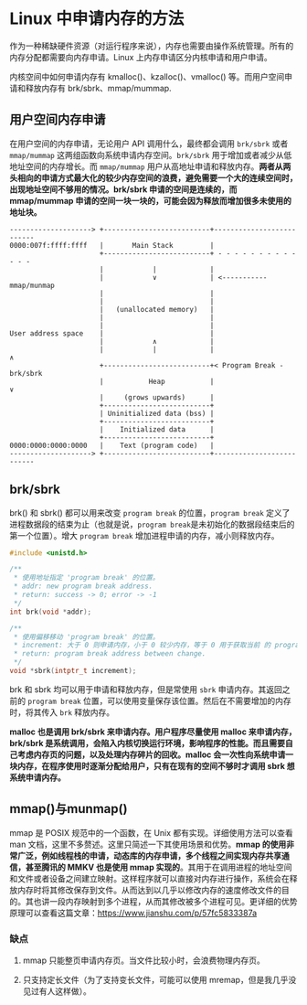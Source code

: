 # Linux 中申请内存的方法

作为一种稀缺硬件资源（对运行程序来说），内存也需要由操作系统管理。所有的内存分配都需要向内存申请。Linux 上内存申请区分内核申请和用户申请。

内核空间中如何申请内存有 kmalloc()、kzalloc()、vmalloc() 等。而用户空间申请和释放内存有 brk/sbrk、mmap/mummap.


## 用户空间内存申请

在用户空间的内存申请，无论用户 API 调用什么，最终都会调用 `brk/sbrk` 或者 `mmap/mummap` 这两组函数向系统申请内存空间。`brk/sbrk` 用于增加或者减少从低地址空间的内存增长。而 `mmap/mummap` 用户从高地址申请和释放内存。**两者从两头相向的申请方式最大化的较少内存空间的浪费，避免需要一个大的连续空间时，出现地址空间不够用的情况。brk/sbrk 申请的空间是连续的，而 mmap/mummap 申请的空间一块一块的，可能会因为释放而增加很多未使用的地址块。**


```
--------------------> +--------------------------+--------------------------
0000:007f:ffff:ffff   |       Main Stack         |
                      +--------------------------+ - - - - - - - - - - - - -
                      |            |             |
                      |            ∨             | <----------- mmap/munmap 
                      |                          | 
                      |                          |
                      |   (unallocated memory)   |
                      |                          |
                      |                          |
User address space    |                          |
                      |            ∧             |
                      |            |             |                    ∧
                      +--------------------------+< Program Break - brk/sbrk 
                      |           Heap           |                    ∨
                      |     (grows upwards)      |
                      +--------------------------+
                      | Uninitialized data (bss) |
                      +--------------------------+
                      |    Initialized data      |
                      +--------------------------+
0000:0000:0000:0000   |    Text (program code)   |
--------------------> +--------------------------+--------------------------
```


## brk/sbrk

brk() 和 sbrk() 都可以用来改变 `program break` 的位置，`program break` 定义了进程数据段的结束为止（也就是说，`program break`是未初始化的数据段结束后的第一个位置）。增大 `program break` 增加进程申请的内存，减小则释放内存。

```c
#include <unistd.h>

/**
 * 使用地址指定 'program break' 的位置。
 * addr: new program break address.
 * return: success -> 0; error -> -1
 */
int brk(void *addr);

/**
 * 使用偏移移动 'program break' 的位置。
 * increment: 大于 0 则申请内存，小于 0 较少内存，等于 0 用于获取当前 的 program break 位置。
 * return: program break address between change.
 */
void *sbrk(intptr_t increment);
```

brk 和 sbrk 均可以用于申请和释放内存，但是常使用 `sbrk` 申请内存。其返回之前的 `program break` 位置，可以使用变量保存该位置。然后在不需要增加的内存时，将其传入 `brk` 释放内存。

**malloc 也是调用 brk/sbrk 来申请内存。用户程序尽量使用 malloc 来申请内存，brk/sbrk 是系统调用，会陷入内核切换运行环境，影响程序的性能。而且需要自己考虑内存页的问题，以及处理内存碎片的回收。malloc 会一次性向系统申请一块内存，在程序使用时逐渐分配给用户，只有在现有的空间不够时才调用 sbrk 想系统申请内存。**

## mmap()与munmap()


mmap 是 POSIX 规范中的一个函数，在 Unix 都有实现。详细使用方法可以查看 man 文档，这里不多赘述。这里只简述一下其使用场景和优势。**mmap 的使用非常广泛，例如线程栈的申请，动态库的内存申请，多个线程之间实现内存共享通信，甚至腾讯的 MMKV 也是使用 mmap 实现的**。其用于在调用进程的地址空间和文件或者设备之间建立映射。这样程序就可以直接对内存进行操作，系统会在释放内存时将其修改保存到文件。从而达到以几乎以修改内存的速度修改文件的目的。其也讲一段内存映射到多个进程，从而其修改被多个进程可见。更详细的优势原理可以查看这篇文章：https://www.jianshu.com/p/57fc5833387a


### 缺点

1. mmap 只能整页申请内存页。当文件比较小时，会浪费物理内存页。

2. 只支持定长文件（为了支持变长文件，可能可以使用 mremap，但是我几乎没见过有人这样做）。

